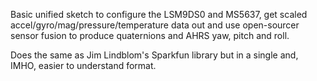 Basic unified sketch to configure the LSM9DS0 and MS5637, get scaled accel/gyro/mag/pressure/temperature data out and use open-sourcer sensor fusion to produce quaternions and AHRS yaw, pitch and roll.

Does the same as Jim Lindblom's Sparkfun library but in a single and, IMHO, easier to understand format.

